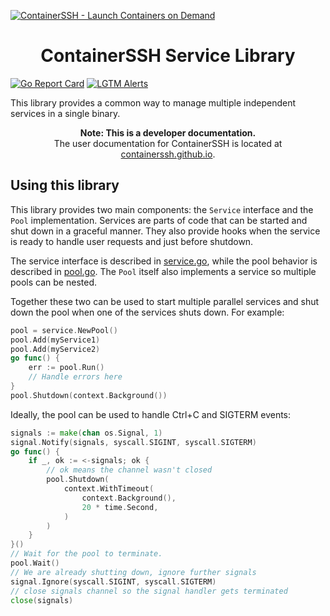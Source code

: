 [![ContainerSSH - Launch Containers on Demand](https://containerssh.github.io/images/logo-for-embedding.svg)](https://containerssh.github.io/)

<!--suppress HtmlDeprecatedAttribute -->
<h1 align="center">ContainerSSH Service Library</h1>

[![Go Report Card](https://goreportcard.com/badge/github.com/containerssh/library-template?style=for-the-badge)](https://goreportcard.com/report/github.com/containerssh/library-template)
[![LGTM Alerts](https://img.shields.io/lgtm/alerts/github/ContainerSSH/library-template?style=for-the-badge)](https://lgtm.com/projects/g/ContainerSSH/library-template/)

This library provides a common way to manage multiple independent services in a single binary.

<p align="center"><strong>Note: This is a developer documentation.</strong><br />The user documentation for ContainerSSH is located at <a href="https://containerssh.github.io">containerssh.github.io</a>.</p>

## Using this library

This library provides two main components: the `Service` interface and the `Pool` implementation. Services are parts of code that can be started and shut down in a graceful manner. They also provide hooks when the service is ready to handle user requests and just before shutdown.

The service interface is described in [service.go](service.go), while the pool behavior is described in [pool.go](pool.go). The `Pool` itself also implements a service so multiple pools can be nested.

Together these two can be used to start multiple parallel services and shut down the pool when one of the services shuts down. For example:

```go
pool = service.NewPool()
pool.Add(myService1)
pool.Add(myService2)
go func() {
    err := pool.Run()
    // Handle errors here
}
pool.Shutdown(context.Background())
```

Ideally, the pool can be used to handle Ctrl+C and SIGTERM events:

```go
signals := make(chan os.Signal, 1)
signal.Notify(signals, syscall.SIGINT, syscall.SIGTERM)
go func() {
    if _, ok := <-signals; ok {
        // ok means the channel wasn't closed
        pool.Shutdown(
            context.WithTimeout(
                context.Background(),
                20 * time.Second,
            )
        )
    }
}()
// Wait for the pool to terminate.
pool.Wait()
// We are already shutting down, ignore further signals
signal.Ignore(syscall.SIGINT, syscall.SIGTERM)
// close signals channel so the signal handler gets terminated
close(signals)
```
